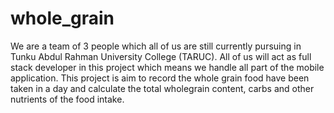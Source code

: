 # whole_grain

We are a team of 3 people which all of us are still currently pursuing in Tunku Abdul Rahman University College (TARUC).
All of us will act as full stack developer in this project which means we handle all part of the mobile application.
This project is aim to record the whole grain food have been taken in a day and calculate the total wholegrain content, carbs and other nutrients  of the food intake.
